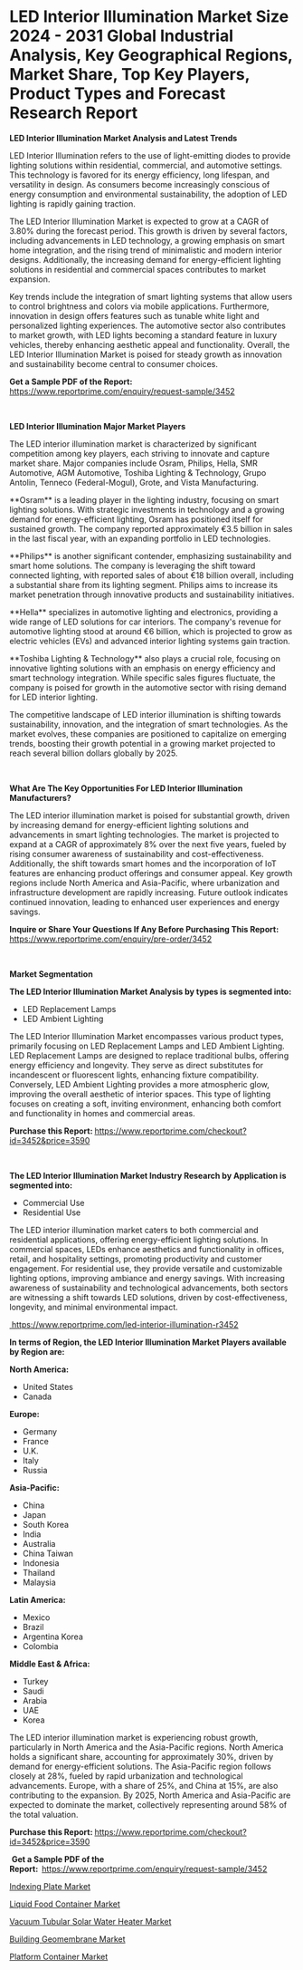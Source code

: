 <p><h1>LED Interior Illumination Market Size 2024 - 2031 Global Industrial Analysis, Key Geographical Regions, Market Share, Top Key Players, Product Types and Forecast Research Report</h1></p><p><strong>LED Interior Illumination Market Analysis and Latest Trends</strong></p>
<p><p>LED Interior Illumination refers to the use of light-emitting diodes to provide lighting solutions within residential, commercial, and automotive settings. This technology is favored for its energy efficiency, long lifespan, and versatility in design. As consumers become increasingly conscious of energy consumption and environmental sustainability, the adoption of LED lighting is rapidly gaining traction.</p><p>The LED Interior Illumination Market is expected to grow at a CAGR of 3.80% during the forecast period. This growth is driven by several factors, including advancements in LED technology, a growing emphasis on smart home integration, and the rising trend of minimalistic and modern interior designs. Additionally, the increasing demand for energy-efficient lighting solutions in residential and commercial spaces contributes to market expansion. </p><p>Key trends include the integration of smart lighting systems that allow users to control brightness and colors via mobile applications. Furthermore, innovation in design offers features such as tunable white light and personalized lighting experiences. The automotive sector also contributes to market growth, with LED lights becoming a standard feature in luxury vehicles, thereby enhancing aesthetic appeal and functionality. Overall, the LED Interior Illumination Market is poised for steady growth as innovation and sustainability become central to consumer choices.</p></p>
<p><strong>Get a Sample PDF of the Report:&nbsp;</strong> <a href="https://www.reportprime.com/enquiry/request-sample/3452">https://www.reportprime.com/enquiry/request-sample/3452</a></p>
<p>&nbsp;</p>
<p><strong>LED Interior Illumination Major Market Players</strong></p>
<p><p>The LED interior illumination market is characterized by significant competition among key players, each striving to innovate and capture market share. Major companies include Osram, Philips, Hella, SMR Automotive, AGM Automotive, Toshiba Lighting & Technology, Grupo Antolin, Tenneco (Federal-Mogul), Grote, and Vista Manufacturing.</p><p>**Osram** is a leading player in the lighting industry, focusing on smart lighting solutions. With strategic investments in technology and a growing demand for energy-efficient lighting, Osram has positioned itself for sustained growth. The company reported approximately €3.5 billion in sales in the last fiscal year, with an expanding portfolio in LED technologies.</p><p>**Philips** is another significant contender, emphasizing sustainability and smart home solutions. The company is leveraging the shift toward connected lighting, with reported sales of about €18 billion overall, including a substantial share from its lighting segment. Philips aims to increase its market penetration through innovative products and sustainability initiatives.</p><p>**Hella** specializes in automotive lighting and electronics, providing a wide range of LED solutions for car interiors. The company's revenue for automotive lighting stood at around €6 billion, which is projected to grow as electric vehicles (EVs) and advanced interior lighting systems gain traction.</p><p>**Toshiba Lighting & Technology** also plays a crucial role, focusing on innovative lighting solutions with an emphasis on energy efficiency and smart technology integration. While specific sales figures fluctuate, the company is poised for growth in the automotive sector with rising demand for LED interior lighting.</p><p>The competitive landscape of LED interior illumination is shifting towards sustainability, innovation, and the integration of smart technologies. As the market evolves, these companies are positioned to capitalize on emerging trends, boosting their growth potential in a growing market projected to reach several billion dollars globally by 2025.</p></p>
<p>&nbsp;</p>
<p><strong>What Are The Key Opportunities For LED Interior Illumination Manufacturers?</strong></p>
<p><p>The LED interior illumination market is poised for substantial growth, driven by increasing demand for energy-efficient lighting solutions and advancements in smart lighting technologies. The market is projected to expand at a CAGR of approximately 8% over the next five years, fueled by rising consumer awareness of sustainability and cost-effectiveness. Additionally, the shift towards smart homes and the incorporation of IoT features are enhancing product offerings and consumer appeal. Key growth regions include North America and Asia-Pacific, where urbanization and infrastructure development are rapidly increasing. Future outlook indicates continued innovation, leading to enhanced user experiences and energy savings.</p></p>
<p><strong>Inquire or Share Your Questions If Any Before Purchasing This Report:</strong> <a href="https://www.reportprime.com/enquiry/pre-order/3452">https://www.reportprime.com/enquiry/pre-order/3452</a></p>
<p>&nbsp;</p>
<p><strong>Market Segmentation</strong></p>
<p><strong>The LED Interior Illumination Market Analysis by types is segmented into:</strong></p>
<p><ul><li>LED Replacement Lamps</li><li>LED Ambient Lighting</li></ul></p>
<p><p>The LED Interior Illumination Market encompasses various product types, primarily focusing on LED Replacement Lamps and LED Ambient Lighting. LED Replacement Lamps are designed to replace traditional bulbs, offering energy efficiency and longevity. They serve as direct substitutes for incandescent or fluorescent lights, enhancing fixture compatibility. Conversely, LED Ambient Lighting provides a more atmospheric glow, improving the overall aesthetic of interior spaces. This type of lighting focuses on creating a soft, inviting environment, enhancing both comfort and functionality in homes and commercial areas.</p></p>
<p><strong>Purchase this Report:&nbsp;</strong><a href="https://www.reportprime.com/checkout?id=3452&price=3590">https://www.reportprime.com/checkout?id=3452&price=3590</a></p>
<p>&nbsp;</p>
<p><strong>The LED Interior Illumination Market Industry Research by Application is segmented into:</strong></p>
<p><ul><li>Commercial Use</li><li>Residential Use</li></ul></p>
<p><p>The LED interior illumination market caters to both commercial and residential applications, offering energy-efficient lighting solutions. In commercial spaces, LEDs enhance aesthetics and functionality in offices, retail, and hospitality settings, promoting productivity and customer engagement. For residential use, they provide versatile and customizable lighting options, improving ambiance and energy savings. With increasing awareness of sustainability and technological advancements, both sectors are witnessing a shift towards LED solutions, driven by cost-effectiveness, longevity, and minimal environmental impact.</p></p>
<p><a href="https://www.reportprime.com/led-interior-illumination-r3452">&nbsp;https://www.reportprime.com/led-interior-illumination-r3452</a></p>
<p><strong>In terms of Region, the LED Interior Illumination Market Players available by Region are:</strong></p>
<p>
    <p> <strong> North America: </strong>
        <ul>
            <li>United States</li>
            <li>Canada</li>
        </ul>
        </p> 
    <p> <strong> Europe: </strong>
        <ul>
            <li>Germany</li>
            <li>France</li>
            <li>U.K.</li>
            <li>Italy</li>
            <li>Russia</li>
        </ul>
        </p> 
    <p> <strong> Asia-Pacific: </strong>
        <ul>
            <li>China</li>
            <li>Japan</li>
            <li>South Korea</li>
            <li>India</li>
            <li>Australia</li>
            <li>China Taiwan</li>
            <li>Indonesia</li>
            <li>Thailand</li>
            <li>Malaysia</li>
        </ul>
        </p> 
    <p> <strong> Latin America: </strong>
        <ul>
            <li>Mexico</li>
            <li>Brazil</li>
            <li>Argentina Korea</li>
            <li>Colombia</li>
        </ul>
        </p> 
    <p> <strong> Middle East & Africa: </strong>
        <ul>
            <li>Turkey</li>
            <li>Saudi</li>
            <li>Arabia</li>
            <li>UAE</li>
            <li>Korea</li>
        </ul>
    </p>
    </p>
<p><p>The LED interior illumination market is experiencing robust growth, particularly in North America and the Asia-Pacific regions. North America holds a significant share, accounting for approximately 30%, driven by demand for energy-efficient solutions. The Asia-Pacific region follows closely at 28%, fueled by rapid urbanization and technological advancements. Europe, with a share of 25%, and China at 15%, are also contributing to the expansion. By 2025, North America and Asia-Pacific are expected to dominate the market, collectively representing around 58% of the total valuation.</p></p>
<p><strong>Purchase this Report: </strong><a href="https://www.reportprime.com/checkout?id=3452&price=3590">https://www.reportprime.com/checkout?id=3452&price=3590</a></p>
<p>&nbsp;<strong>Get a Sample PDF of the Report:&nbsp;&nbsp;</strong><a href="https://www.reportprime.com/enquiry/request-sample/3452">https://www.reportprime.com/enquiry/request-sample/3452</a></p>
<p><strong></strong></p>
<p><p><a href="https://www.linkedin.com/pulse/future-trajectory-indexing-plate-market-emerging-trends-forecasts-to4yf?trackingId=GO58gQXCTTipfTyDTetQkw%3D%3D">Indexing Plate Market</a></p><p><a href="https://www.linkedin.com/pulse/comprehensive-look-product-type-top-uploadingbottom-uploading-m9tuf?trackingId=4m8bl9Q9QQiLwoHYcfQ9EQ%3D%3D">Liquid Food Container Market</a></p><p><a href="https://issuu.com/reportprime-2/docs/vacuum-tubular-solar-water-heater-m_125ee1784908c7">Vacuum Tubular Solar Water Heater Market</a></p><p><a href="https://issuu.com/reportprime-2/docs/building-geomembrane-market-size-20_4a1239778f55fb">Building Geomembrane Market</a></p><p><a href="https://www.linkedin.com/pulse/why-should-you-invest-platform-container-market-trends-leading-i2rdf?trackingId=GCZ%2BxdLVR%2BmTtQfrfNjceQ%3D%3D">Platform Container Market</a></p></p>